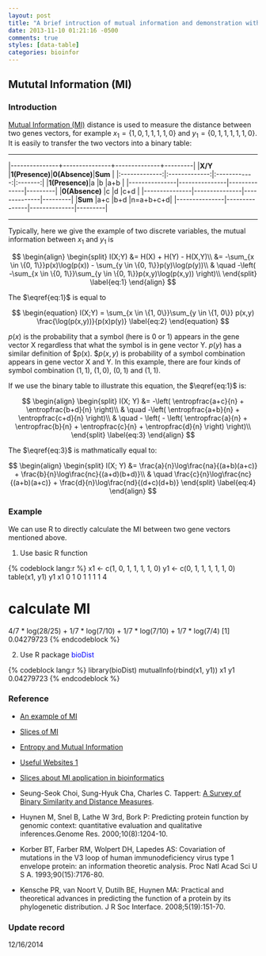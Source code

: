 ```yaml
---
layout: post
title: "A brief intruction of mutual information and demonstration with R"
date: 2013-11-10 01:21:16 -0500
comments: true
styles: [data-table]
categories: bioinfor
---
```


<script type="text/x-mathjax-config">
MathJax.Hub.Config({
TeX: { equationNumbers: { autoNumber: "AMS" } }
});
</script>

$\newcommand{\entropfrac}[2]{\frac{#1}{#2} \log \left( \frac{#1}{#2} \right)}$


## Mututal Information (MI) ##

### Introduction ###

[Mutual Information (MI)][MI wiki] distance is used to measure the distance between two genes vectors, for example $x_1 = \{1, 0, 1, 1, 1, 1, 0\}$ and $y_1 = \{0, 1, 1, 1, 1, 1, 0\}$. It is easily to transfer the two vectors into a binary table:

------------------

|---------------+---------------+--------------+---------|
|**X/Y**        |**1(Presence)**|**0(Absence)**|**Sum**  |
|:-------------:|:-------------:|:------------:|:-------:|
|**1(Presence)**|a              |b             |a+b      |
|---------------|---------------|--------------|---------|
|**0(Absence)** |c              |d             |c+d      |
|---------------|---------------|--------------|---------|
|**Sum**        |a+c            |b+d           |n=a+b+c+d|
|---------------|---------------|--------------|---------|

----------------------

<!--more-->

Typically, here we give the example of two discrete variables, the mutual information between $x_1$ and $y_1$ is

$$
\begin{align}
\begin{split}
I(X;Y) &= H(X) + H(Y) - H(X,Y)\\
&= -\sum_{x \in \{0, 1\}}p(x)\log(p(x)) - \sum_{y \in \{0, 1\}}p(y)\log(p(y))\\
& \quad -\left( -\sum_{x \in \{0, 1\}}\sum_{y \in \{0, 1\}}p(x,y)\log(p(x,y)) \right)\\
\end{split}
\label{eq:1}
\end{align}
$$

The $\eqref{eq:1}$ is equal to

$$
\begin{equation}
I(X;Y) = \sum_{x \in \{1, 0\}}\sum_{y \in \{1, 0\}} p(x,y) \frac{\log(p(x,y))}{p(x)p(y)}
\label{eq:2}
\end{equation}
$$

$p(x)$ is the probability that a symbol (here is 0 or 1) appears in the gene vector X regardless that what the symbol is in gene vector Y. $p(y)$ has a similar definition of $p(x). $$p(x, y)$ is probability of a symbol combination appears in gene vector X and Y. In this example, there are four kinds of symbol combination $(1, 1)$, $(1, 0)$, $(0, 1)$ and $(1, 1)$.

If we use the binary table to illustrate this equation, the $\eqref{eq:1}$ is:

$$
\begin{align}
\begin{split}
I(X; Y) &= -\left( \entropfrac{a+c}{n} + \entropfrac{b+d}{n} \right)\\
& \quad -\left( \entropfrac{a+b}{n} + \entropfrac{c+d}{n} \right)\\
& \quad - \left( - \left(
\entropfrac{a}{n} + \entropfrac{b}{n} + \entropfrac{c}{n} + \entropfrac{d}{n}
\right) \right)\\
\end{split}
\label{eq:3}
\end{align}
$$

The $\eqref{eq:3}$ is mathmatically equal to:

$$
\begin{align}
\begin{split}
I(X; Y) &= \frac{a}{n}\log\frac{na}{(a+b)(a+c)} + \frac{b}{n}\log\frac{nc}{(a+d)(b+d)}\\
& \quad \frac{c}{n}\log\frac{nc}{(a+b)(a+c)} + \frac{d}{n}\log\frac{nd}{(d+c)(d+b)}
\end{split}
\label{eq:4}
\end{align}
$$

### Example ###

We can use R to directly calculate the MI between two gene vectors mentioned above.

1. Use basic R function

{% codeblock lang:r %}
x1 <- c(1, 0, 1, 1, 1, 1, 0)
y1 <- c(0, 1, 1, 1, 1, 1, 0)
table(x1, y1)
   y1
x1  0 1
  0 1 1
  1 1 4
# calculate MI
4/7 * log(28/25) + 1/7 * log(7/10) + 1/7 * log(7/10) + 1/7 * log(7/4)
[1] 0.04279723
{% endcodeblock %}

2. Use R package <span style="color: blue">bioDist</span>

{% codeblock lang:r %}
library(bioDist)
mutualInfo(rbind(x1, y1))
           x1
y1 0.04279723
{% endcodeblock %}

### Reference ###

* [An example of MI](http://nlp.stanford.edu/IR-book/html/htmledition/mutual-information-1.html)

* [Slices of MI](http://www1.ece.uic.edu/~devroye/courses/ECE534/lectures/ch2.pdf)

* [Entropy and Mutual Information](http://people.cs.umass.edu/~elm/Teaching/Docs/mutInf.pdf)

* [Useful Websites 1](http://www.scholarpedia.org/article/Mutual_information)

* [Slices about MI application in bioinformatics](http://montana.informatics.indiana.edu/LabWebPage/Presentations/Vikas_Nov02_2011.pdf)

* Seung-Seok Choi, Sung-Hyuk Cha, Charles C. Tappert: [A Survey of Binary Similarity and Distance Measures](http://www.iiisci.org/journal/sci/Abstract.asp?var=&id=GS315JG).

* Huynen M, Snel B, Lathe W 3rd, Bork P: Predicting protein function by genomic context: quantitative evaluation and qualitative inferences.Genome Res. 2000;10(8):1204-10.

* Korber BT, Farber RM, Wolpert DH, Lapedes AS: Covariation of mutations in the V3 loop of human immunodeficiency virus type 1 envelope protein: an information theoretic analysis. Proc Natl Acad Sci U S A. 1993;90(15):7176-80.

* Kensche PR, van Noort V, Dutilh BE, Huynen MA: Practical and theoretical advances in predicting the function of a protein by its phylogenetic distribution. J R Soc Interface. 2008;5(19):151-70.

[MI wiki]: http://en.wikipedia.org/wiki/Mutual_information

### Update record ###

12/16/2014
